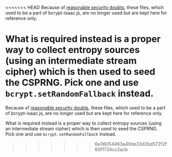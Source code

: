 <<<<<<< HEAD
Because of [reasonable security doubts](https://github.com/dcodeIO/bcrypt.js/issues/16), these files, which used to be
a part of bcrypt-isaac.js, are no longer used but are kept here for reference only.

What is required instead is a proper way to collect entropy sources (using an intermediate stream cipher) which is then
used to seed the CSPRNG. Pick one and use `bcrypt.setRandomFallback` instead.
=======
Because of [reasonable security doubts](https://github.com/dcodeIO/bcrypt.js/issues/16), these files, which used to be
a part of bcrypt-isaac.js, are no longer used but are kept here for reference only.

What is required instead is a proper way to collect entropy sources (using an intermediate stream cipher) which is then
used to seed the CSPRNG. Pick one and use `bcrypt.setRandomFallback` instead.
>>>>>>> 6e36054463a49de33d2bd572f2f60f1724cc2acb

